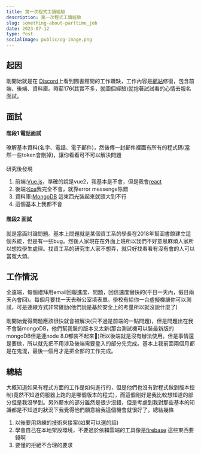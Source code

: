 ```yaml
---
title: 第一次程式工讀經驗
description: 第一次程式工讀經驗
slug: something-about-parttime_job
date: 2023-07-12
type: Post
socialImage: public/og-image.png
---
```


## 起因
剛開始就是在 [Discord](https://www.discord.com)上看到圖書館開的工作職缺，工作內容是[網站](https://collections.lib.tku.edu.tw/#/)修復，包含前端、後端、資料庫。時薪176(其實不多，就圖個經驗)就抱著試試看的心情去報名面試。

## 面試
#### 階段1 電話面試
暸解基本資料(名字、電話、電子郵件)，然後傳一封郵件裡面有所有的程式碼(當然一些token會刪掉)，讓你看看可不可以解決問題
<br></br>
研究後發現
1. 前端:[Vue.js](https://vuejs.org)，準確的說是vue2，我基本是不會，但是我會[react](https://react.dev)
2. 後端:[Koa](https://koajs.com)我完全不會，就靠error messenge除錯
3. 資料庫:[MongoDB](https://www.mongodb.com) 這東西光裝起來就頭大到不行
4. 這個基本上我都不會
#### 階段2 面試
就是當面討論問題。基本上問題就是某個資工系的學長在2018年幫圖書館建立這個系統，但是有一些bug。然後人家現在在外面上班所以我們不好意思麻煩人家所以想找學生處理。找資工系的研究生人家不想弄，就只好找看看有沒有會的人可以當冤大頭。

## 工作情況
全遠端，每個禮拜用email回報進度、問題，回信速度蠻快的(平日一天內，假日兩天內會回)。每個月要找一天去辦公室填表單。學校有給你一台虛擬機讓你可以測試，可是連線方式非常雞肋(他們說是基於安全上的考量所以就沒說什麼了)<br></br>
剛開始覺得問題應該很快就會被解決(只不過是前端的一點問題)，但是問題出在我不會裝mongoDB，他們幫我裝的版本又太新(那台測試機可以裝最新版的mongoDB但是連node 8.0都裝不起來🤣)所以後端就是沒有辦法使用。但是事情還是要做，所以就先把不用涉及後端需要登入的部分先完成。基本上我前面兩個月都是在鬼混，最後一個月才是把全部的工作完成。

## 總結
大概知道如果有程式方面的工作是如何進行的，但是他們也沒有對程式做到版本控制(竟然不知道伺服器上跑的是哪個版本的程式)，而這個剛好是我比較想知道的部分但是我沒學到。另外薪水的部分雖然是很少沒錯，但是考慮到我對那些基本的知識都是不知道的狀況下我覺得他們願意給我這個機會就很好了。總結幾條
1. 以後要用熟練的技術來接案(如果可以選的話)
2. 學會自己在本地架設環境，不要過於依賴雲端的工具像是[firebase](https://firebase.google.com) 這些東西要錢啊
3. 要懂的拒絕不合理的要求
